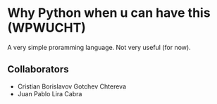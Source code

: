 # Why Python when u can have this (WPWUCHT)

A very simple proramming language. Not very useful (for now).

## Collaborators
- Cristian Borislavov Gotchev Chtereva
- Juan Pablo Lira Cabra